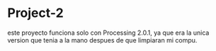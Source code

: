 # Project-2
este proyecto funciona solo con Processing 2.0.1, ya que era la unica version que tenia a la mano despues de que limpiaran mi compu.
